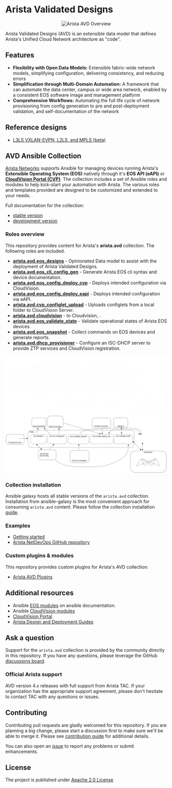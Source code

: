 # Arista Validated Designs

<center><img src="media/avd-logo.png" alt="Arista AVD Overview" width="800"/></center>

Arista Validated Designs (AVD) is an extensible data model that defines Arista's Unified Cloud Network architecture as "code".

## Features

- **Flexibility with Open Data Models:** Extensible fabric-wide network models, simplifying configuration, delivering consistency, and reducing errors
- **Simplification through Multi-Domain Automation:** A framework that can automate the data center, campus or wide area network, enabled by a consistent EOS software image and management platform
- **Comprehensive Workflows:** Automating the full life cycle of network provisioning from config generation to pre and post-deployment validation, and self-documentation of the network

## Reference designs

- [L3LS VXLAN-EVPN, L2LS, and MPLS (beta)](https://avd.sh/en/stable/roles/eos_designs/index.html)

## AVD Ansible Collection

[Arista Networks](https://www.arista.com/) supports Ansible for managing devices running Arista's **Extensible Operating System (EOS)** natively through it's **EOS API (eAPI)** or [**CloudVision Portal (CVP)**](https://www.arista.com/en/products/eos/eos-cloudvision). The collection includes a set of Ansible roles and modules to help kick-start your automation with Arista. The various roles and templates provided are designed to be customized and extended to your needs.

Full documentation for the collection:

- [stable version](https://www.avd.sh/en/stable/)
- [development version](https://www.avd.sh/en/devel/)

### Roles overview

This repository provides content for Arista's **arista.avd** collection. The following roles are included.

- [**arista.avd.eos_designs**](roles/eos_designs/README.md) - Opinionated Data model to assist with the deployment of Arista Validated Designs.
- [**arista.avd.eos_cli_config_gen**](roles/eos_cli_config_gen/README.md) - Generate Arista EOS cli syntax and device documentation.
- [**arista.avd.eos_config_deploy_cvp**](roles/eos_config_deploy_cvp/README.md) - Deploys intended configuration via CloudVision.
- [**arista.avd.eos_config_deploy_eapi**](roles/eos_config_deploy_eapi/README.md) - Deploys intended configuration via eAPI.
- [**arista.avd.cvp_configlet_upload**](roles/cvp_configlet_upload/README.md) - Uploads configlets from a local folder to CloudVision Server.
- [**arista.avd.cloudvision**](roles/cloudvision/README.md) - to Cloudvision, .
- [**arista.avd.eos_validate_state**](roles/eos_validate_state/README.md) - Validate operational states of Arista EOS devices.
- [**arista.avd.eos_snapshot**](roles/eos_snapshot/README.md) - Collect commands on EOS devices and generate reports.
- [**arista.avd.dhcp_provisioner**](roles/dhcp_provisioner/README.md) - Configure an ISC-DHCP server to provide ZTP services and CloudVision registration.

![Arista AVD Overview](docs/_media/avd_roles_dark.svg#only-dark)
![Arista AVD Overview](docs/_media/avd_roles_light.svg#only-light)

### Collection installation

Ansible galaxy hosts all stable versions of the `arista.avd` collection. Installation from ansible-galaxy is the most convenient approach for consuming `arista.avd` content. Please follow the collection installation [guide](https://avd.sh/en/stable/docs/installation/collection-installation.html).

### Examples

- [Getting started](./docs/getting-started/intro-to-ansible-and-avd.md)
- [Arista NetDevOps GitHub repository](https://github.com/aristanetworks/netdevops-examples)

### Custom plugins & modules

This repository provides custom plugins for Arista's AVD collection:

- [Arista AVD Plugins](plugins/README.md)

## Additional resources

- Ansible [EOS modules](https://docs.ansible.com/ansible/latest/collections/arista/eos/index.html) on ansible documentation.
- Ansible [CloudVision modules](https://cvp.avd.sh/en/stable/)
- [CloudVision Portal](https://www.arista.com/en/products/eos/eos-cloudvision)
- [Arista Design and Deployment Guides](https://www.arista.com/en/solutions/design-guides)

## Ask a question

Support for the `arista.avd` collection is provided by the community directly in this repository. If you have any questions, please leverage the GitHub [discussions board](https://github.com/aristanetworks/ansible-avd/discussions).

### Official Arista support

AVD version 4.x releases with full support from Arista TAC. If your organization has the appropriate support agreement, please don't hesitate to contact TAC with any questions or issues.

## Contributing

Contributing pull requests are gladly welcomed for this repository. If you are planning a big change, please start a discussion first to make sure we'll be able to merge it. Please see [contribution guide](https://avd.sh/en/stable/docs/contribution/overview.html) for additional details.

You can also open an [issue](https://github.com/aristanetworks/ansible-avd/issues) to report any problems or submit enhancements.

## License

The project is published under [Apache 2.0 License](https://github.com/aristanetworks/ansible-avd/blob/devel/ansible_collections/arista/avd/LICENSE)
